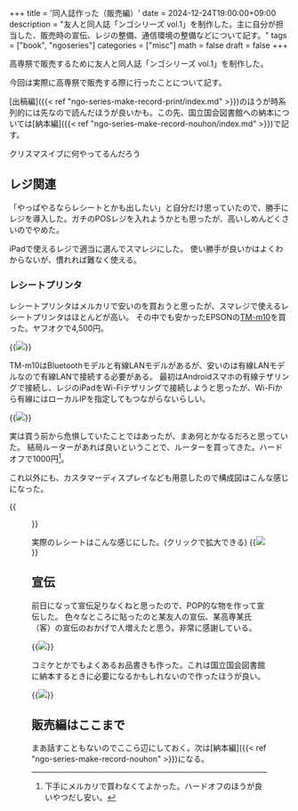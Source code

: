 +++
title = '同人誌作った（販売編）'
date = 2024-12-24T19:00:00+09:00
description = "友人と同人誌「ンゴシリーズ vol.1」を制作した。主に自分が担当した、販売時の宣伝、レジの整備、通信環境の整備などについて記す。"
tags = ["book", "ngoseries"]
categories = ["misc"]
math = false
draft = false
+++

高専祭で販売するために友人と同人誌「ンゴシリーズ vol.1」を制作した。

今回は実際に高専祭で販売する際に行ったことについて記す。

[出稿編]({{< ref "ngo-series-make-record-print/index.md" >}})のほうが時系列的には先なので読んだほうが良いかも。この先、国立国会図書館への納本については[納本編]({{< ref "ngo-series-make-record-nouhon/index.md" >}})で記す。

クリスマスイブに何やってるんだろう

## レジ関連

「やっぱやるならレシートとかも出したい」と自分だけ思っていたので、勝手にレジを導入した。ガチのPOSレジを入れようかとも思ったが、高いしめんどくさいのでやめた。

iPadで使えるレジで適当に選んでスマレジにした。
使い勝手が良いかはよくわからないが、慣れれば難なく使える。

### レシートプリンタ
レシートプリンタはメルカリで安いのを買おうと思ったが、スマレジで使えるレシートプリンタはほとんどが高い。
その中でも安かったEPSONの[TM-m10](https://www.epson.jp/products/receiptprinter/tmm10/)を買った。ヤフオクで4,500円。

{{<image src="tmm10.png" w="400" caption="EPSON TM-m10 有線LAN+USBモデル" >}}


TM-m10はBluetoothモデルと有線LANモデルがあるが、安いのは有線LANモデルなので有線LANで接続する必要がある。
最初はAndroidスマホの有線テザリングで接続し、レジのiPadをWi-Fiテザリングで接続しようと思ったが、Wi-Fiから有線にはローカルIPを指定してもつながらないらしい。

{{<image src="router.png" w="400" caption="適当なルーター (BUFFALO WXR-1751DHP2)" >}}

実は買う前から危惧していたことではあったが、まあ何とかなるだろと思っていた。
結局ルーターがあれば良いということで、ルーターを買ってきた。ハードオフで1000円[^hardoffyasui]。
[^hardoffyasui]: 下手にメルカリで買わなくてよかった。ハードオフのほうが良いやつだし安い。


これ以外にも、カスタマーディスプレイなども用意したので構成図はこんな感じになった。

{{<figure src="kousensai59kousei.svg" class="center" width="550" caption="構成図(svg)">}}

実際のレシートはこんな感じにした。(クリックで拡大できる)
{{<image src="receipt.png" w="300" caption="スマレジのレシート" >}}


## 宣伝

前日になって宣伝足りなくねと思ったので、POP的な物を作って宣伝した。
色々なところに貼ったのと某友人の宣伝、某高専某氏（客）の宣伝のおかげで人増えたと思う。非常に感謝している。

{{<image src="senden.png" w="400" caption="宣伝用POP (Illustratorで作成)" >}}

コミケとかでもよくあるお品書きも作った。これは国立国会図書館に納本するときに必要になるかもしれないので作ったほうが良い。

{{<image src="ngo_osinagaki.png" w="400" caption="お品書き" >}}


## 販売編はここまで
まあ話すこともないのでここら辺にしておく。次は[納本編]({{< ref "ngo-series-make-record-nouhon" >}})になる。

